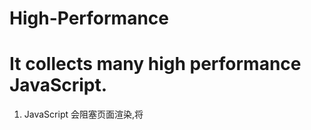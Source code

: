 # High-Performance
It collects many high performance JavaScript.
=
1. JavaScript 会阻塞页面渲染,将<script>标签放在boby底部
2. ***减少<script>的数量***,通过合并script标签,使用打包工具或者专门的合并处理器来合并。
3. ***defer***, 在script标签中添加这个属性,如果浏览器支持,就可以延迟加载script标签,延迟加载就是在页面加载完之后,在加载JavaScript?
4. 动态加载JavaScript标签script:  
	```
	var script = document.createElement("script");
	script.type = "text/javascript";
	script.src = "xxx.js";
	document.getElementsByTagName("head")[0].appendChild(script);
	```
	这种动态加载的一般放在head标签中
	这种动态加载的脚本加载完之后会自执行,如果该脚本中使用了其他加载未完成的脚本,就会报错
	在Chrome,Safari,Firefox等浏览器中:
	
	```
	script.onload = function() {
		// TO DO
	}
	```  
IE中使用***readyState***:

	```
	function loadScript (url, callback) {
	  var script = document.createElement("script");
	  script.type = "text/javascript";
	  if (script.readyState) {//IE
      	script.onreadystatechange = function(){
        	if (script.readyState == "loaded" || script.readyState == "comlete"){//一定是这两种状态结束
          		script.onreadystatechange = null;
          		callback();
        	}
      	}
      } else {
      	script.onload = function() {
        	callback();
      	};
      }
    	script.src = url;
    	document.getElementsByTagName("head")[0].appendChild(script);
	}
	```  
5.Firefox 和 Opera能保证脚本按顺序执行，但其他浏览器有些是按照从服务器返回的顺序下载和执行。  
```
  loadScript("file1.js",function()) {
    loadScript("file2.js",function()) {
      //ToDo
    }
  }
```  
  这样就会先file1.js 再file2.js,但是最好的都是将两个file按顺序合并在一起。  
6. 使用***XMLHttpRequest***脚本注入  
  ```
  var xhr = new XMLHttpRequest();
  var.open("get","file1.js",true);
  xhr.onreadystatechange = function() {
    if (xhr.readyStatus ==4 ) {
      if (xhr.status >= 200 && xhr.status < 300 || xhr.status == 304) {
        var script = document.createElement("script");
        script.type = "text/javascript";
        script.text = xhr.responseText;
        document.body.appendChild(script);
      }
    }
  };
  xhr.send(null);
  ```  
  优点：所有浏览器都可以支持这种方法，且不会加载完自执行。  
  缺点：不可以跨域  
7. 如果某个跨作用域的值在函数中被引用一次以上，那么就把它存储到局部变量里。因为标识符深度越大，读写越慢。  
8. with 和 try...catch 会产生一个新变量，并置于作用域链顶端，访问这个新变量的所有属性速度会很快，但于此同时，访问其他的作用域变量的速度都会变慢。  
9. 搜索原型链越深，速度越慢。  
10. 对象成员嵌套越深，读取速度就会越慢。执行location.href比执行window.location.href要快。所以缓存成员变量可以提升执行速度。  
                                               
                                              
  
  
  
  
  
  
  
  
  
  
  
  
  
  
  
  
  
  
  
  
  
  
  
  
  
  
  
  
  
  
  
  
  
  
  
  
  
  
  
  
  
  
  
  
  
  
  
  
  
  
  
  
  
  
  
  
  
  
  
  
  
  
  
  
  
  
  
  
  
  
  
  
  
  
  
  
  
  
  
  
  
  
  
  
  
  
  
  
  
  
  
  
